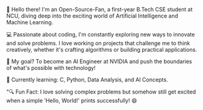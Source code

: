 👋 Hello there! I'm an Open-Source-Fan, a first-year B.Tech CSE student at NCU, diving deep into the exciting world of Artificial Intelligence and Machine Learning. 

💻 Passionate about coding, I'm constantly exploring new ways to innovate and solve problems. I love working on projects that challenge me to think creatively, whether it's crafting algorithms or building practical applications.

🎯 My goal? To become an AI Engineer at NVIDIA and push the boundaries of what's possible with technology!

🌱 Currently learning: C, Python, Data Analysis, and AI Concepts.

"🔍 Fun Fact: I love solving complex problems but somehow still get excited when a simple 'Hello, World!' prints successfully! 😄
